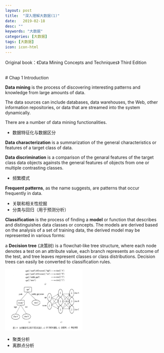 ```yaml
---
layout: post
title:  "深入理解大数据(1)"
date:   2019-02-18
desc: ""
keywords: "大数据"
categories: [大数据]
tags: [大数据]
icon: icon-html
---
```


Original book：《Data Mining Concepts and Techniques》 Third Edition

<br />
# Chap 1 Introduction
<br />

**Data mining** is the process of discovering interesting patterns and knowledge from large amounts of data.

The data sources can include databases, data warehouses, the Web, other information repositories, or data that are streamed into the system dynamically.

There are a number of data mining functionalities.

+ 数据特征化与数据区分

**Data characterization** is a summarization of the general characteristics or features of a target class of data.

**Data discrimination** is a comparison of the genaral features of the target class data objects againsts the general features of objects from one or multiple contrasting classes.

+ 频繁模式

**Frequent patterns**, as the name suggests, are patterns that occur frequently in data.

+ 关联和相关性挖掘
+ 分类与回归（用于预测分析）

**Classification** is the process of finding a **model** or function that describes and distinguishes data classes or concepts. The models are derived based on the analysis of a set of training data, the derived model may be represented in various forms:

a **Decision tree** (决策树) is a flowchat-like tree structure, where each node denotes a test on an attribute value, each branch represents an outcome of the test, and tree leaves represent classes or class distributions. Decision trees can easily be converted to classification rules.

<img src="https://raw.githubusercontent.com/Tianye-Zheng/Tianye-Zheng.github.io/master/PostPictures/2019-02-18/dm1.png" width = "250" height =
"200"/>



+ 聚类分析
+ 离群点分析